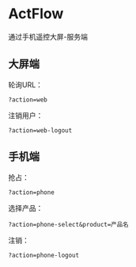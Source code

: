 # ActFlow
通过手机遥控大屏-服务端

## 大屏端

轮询URL：

    ?action=web

注销用户：

    ?action=web-logout

## 手机端

抢占：

    ?action=phone

选择产品：

    ?action=phone-select&product=产品名

注销：

    ?action=phone-logout
